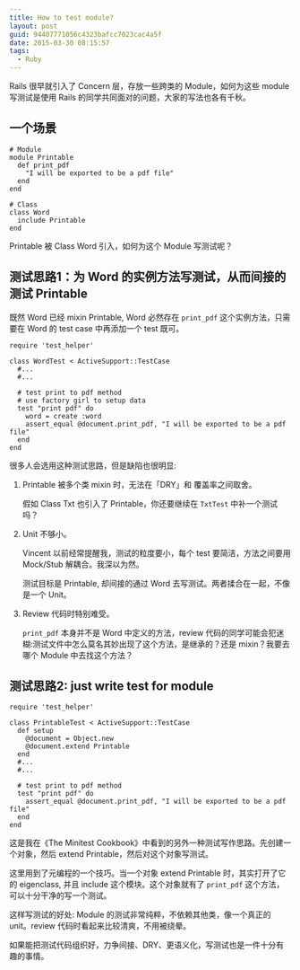 ```yaml
---
title: How to test module?
layout: post
guid: 94407771056c4323bafcc7023cac4a5f
date: 2015-03-30 08:15:57
tags:
  - Ruby
---
```


Rails 很早就引入了 Concern 层，存放一些跨类的 Module，如何为这些 module 写测试是使用 Rails 的同学共同面对的问题，大家的写法也各有千秋。

## 一个场景

```
# Module
module Printable
  def print_pdf
    "I will be exported to be a pdf file"
  end
end

# Class
class Word
  include Printable
end
```

Printable 被 Class Word 引入，如何为这个 Module 写测试呢？

## 测试思路1：为 Word 的实例方法写测试，从而间接的测试 Printable

既然 Word 已经 mixin Printable, Word 必然存在 `print_pdf` 这个实例方法，只需要在 Word 的 test case 中再添加一个 test 既可。

```
require 'test_helper'

class WordTest < ActiveSupport::TestCase
  #...
  #...

  # test print to pdf method
  # use factory girl to setup data
  test "print pdf" do
    word = create :word
    assert_equal @document.print_pdf, "I will be exported to be a pdf file"
  end
end
```

很多人会选用这种测试思路，但是缺陷也很明显:

1. Printable 被多个类 mixin 时，无法在「DRY」和 覆盖率之间取舍。

    假如 Class Txt 也引入了 Printable，你还要继续在 `TxtTest` 中补一个测试吗？

2. Unit 不够小。

    Vincent 以前经常提醒我，测试的粒度要小，每个 test 要简洁，方法之间要用 Mock/Stub 解耦合。我深以为然。

    测试目标是 Printable, 却间接的通过 Word 去写测试。两者揉合在一起，不像是一个 Unit。

3. Review 代码时特别难受。

    `print_pdf` 本身并不是 Word 中定义的方法，review 代码的同学可能会犯迷糊:测试文件中怎么莫名其妙出现了这个方法，是继承的？还是 mixin？我要去哪个 Module 中去找这个方法？


## 测试思路2: just write test for module

```
require 'test_helper'

class PrintableTest < ActiveSupport::TestCase
  def setup
    @document = Object.new
    @document.extend Printable
  end
  #...
  #...

  # test print to pdf method
  test "print pdf" do
    assert_equal @document.print_pdf, "I will be exported to be a pdf file"
  end
end
```

这是我在《The Minitest Cookbook》中看到的另外一种测试写作思路。先创建一个对象，然后 extend Printable，然后对这个对象写测试。

这里用到了元编程的一个技巧。当一个对象 extend Printable 时，其实打开了它的 eigenclass, 并且 include 这个模块。这个对象就有了 `print_pdf` 这个方法，可以十分干净的写一个测试。

这样写测试的好处: Module 的测试非常纯粹，不依赖其他类，像一个真正的 unit。review 代码时看起来比较清爽，不用被绕晕。

如果能把测试代码组织好，力争间接、DRY、更语义化，写测试也是一件十分有趣的事情。

